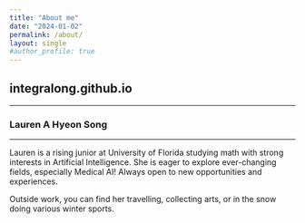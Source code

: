 ```yaml
---
title: "About me"
date: "2024-01-02"
permalink: /about/
layout: single
#author_profile: true
---
```


## integralong.github.io 
---

### Lauren A Hyeon Song
---

Lauren is a rising junior at University of Florida studying math with strong interests in Artificial Intelligence. She is eager to explore ever-changing fields, especially Medical AI! Always open to new opportunities and experiences.

Outside work, you can find her travelling, collecting arts, or in the snow doing various winter sports. 


